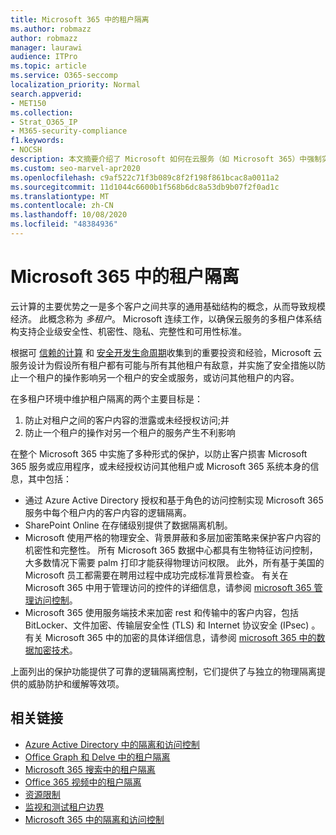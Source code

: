 ```yaml
---
title: Microsoft 365 中的租户隔离
ms.author: robmazz
author: robmazz
manager: laurawi
audience: ITPro
ms.topic: article
ms.service: O365-seccomp
localization_priority: Normal
search.appverid:
- MET150
ms.collection:
- Strat_O365_IP
- M365-security-compliance
f1.keywords:
- NOCSH
description: 本文摘要介绍了 Microsoft 如何在云服务（如 Microsoft 365）中强制实施租户隔离。
ms.custom: seo-marvel-apr2020
ms.openlocfilehash: c9af522c71f3b089c8f2f198f861bcac8a0011a2
ms.sourcegitcommit: 11d1044c6600b1f568b6dc8a53db9b07f2f0ad1c
ms.translationtype: MT
ms.contentlocale: zh-CN
ms.lasthandoff: 10/08/2020
ms.locfileid: "48384936"
---
```

# <a name="tenant-isolation-in-microsoft-365"></a>Microsoft 365 中的租户隔离

云计算的主要优势之一是多个客户之间共享的通用基础结构的概念，从而导致规模经济。 此概念称为 *多租户*。 Microsoft 连续工作，以确保云服务的多租户体系结构支持企业级安全性、机密性、隐私、完整性和可用性标准。

根据可 [信赖的计算](https://www.microsoft.com/trust-center) 和 [安全开发生命周期](https://www.microsoft.com/securityengineering/sdl/)收集到的重要投资和经验，Microsoft 云服务设计为假设所有租户都有可能与所有其他租户有敌意，并实施了安全措施以防止一个租户的操作影响另一个租户的安全或服务，或访问其他租户的内容。

在多租户环境中维护租户隔离的两个主要目标是：

1.    防止对租户之间的客户内容的泄露或未经授权访问;并
2.    防止一个租户的操作对另一个租户的服务产生不利影响

在整个 Microsoft 365 中实施了多种形式的保护，以防止客户损害 Microsoft 365 服务或应用程序，或未经授权访问其他租户或 Microsoft 365 系统本身的信息，其中包括：

- 通过 Azure Active Directory 授权和基于角色的访问控制实现 Microsoft 365 服务中每个租户内的客户内容的逻辑隔离。
- SharePoint Online 在存储级别提供了数据隔离机制。
- Microsoft 使用严格的物理安全、背景屏蔽和多层加密策略来保护客户内容的机密性和完整性。 所有 Microsoft 365 数据中心都具有生物特征访问控制，大多数情况下需要 palm 打印才能获得物理访问权限。 此外，所有基于美国的 Microsoft 员工都需要在聘用过程中成功完成标准背景检查。 有关在 Microsoft 365 中用于管理访问的控件的详细信息，请参阅 [microsoft 365 管理访问控制](microsoft-365-administrative-access-controls-overview.md)。
- Microsoft 365 使用服务端技术来加密 rest 和传输中的客户内容，包括 BitLocker、文件加密、传输层安全性 (TLS) 和 Internet 协议安全 (IPsec) 。 有关 Microsoft 365 中的加密的具体详细信息，请参阅 [microsoft 365 中的数据加密技术](../compliance/office-365-encryption-in-the-microsoft-cloud-overview.md)。

上面列出的保护功能提供了可靠的逻辑隔离控制，它们提供了与独立的物理隔离提供的威胁防护和缓解等效项。

## <a name="related-links"></a>相关链接

- [Azure Active Directory 中的隔离和访问控制](microsoft-365-isolation-in-azure-active-directory.md)
- [Office Graph 和 Delve 中的租户隔离](microsoft-365-isolation-in-graph-and-delve.md)
- [Microsoft 365 搜索中的租户隔离](microsoft-365-isolation-in-microsoft-365-search.md)
- [Office 365 视频中的租户隔离](microsoft-365-isolation-in-microsoft-365-video.md)
- [资源限制](microsoft-365-resource-limits.md)
- [监视和测试租户边界](microsoft-365-monitoring-and-testing.md)
- [Microsoft 365 中的隔离和访问控制](microsoft-365-isolation-in-microsoft-365.md)
